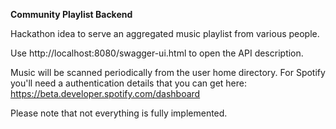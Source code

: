 **Community Playlist Backend**

Hackathon idea to serve an aggregated music playlist from various people.

Use http://localhost:8080/swagger-ui.html to open the API description.

Music will be scanned periodically from the user home directory. For Spotify you'll need a authentication details that you can get here: https://beta.developer.spotify.com/dashboard

Please note that not everything is fully implemented.